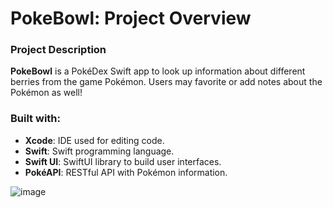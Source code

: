 # PokeBowl: Project Overview

### Project Description
**PokeBowl** is a PokéDex Swift app to look up information about different berries from the game Pokémon. Users may favorite or add notes about the Pokémon as well!

### Built with:
- **Xcode**: IDE used for editing code.
- **Swift**: Swift programming language.
- **Swift UI**: SwiftUI library to build user interfaces.
- **PokéAPI**: RESTful API with Pokémon information.

![image](https://github.com/user-attachments/assets/2429019a-6213-49a9-a833-3eab2891cb94)
